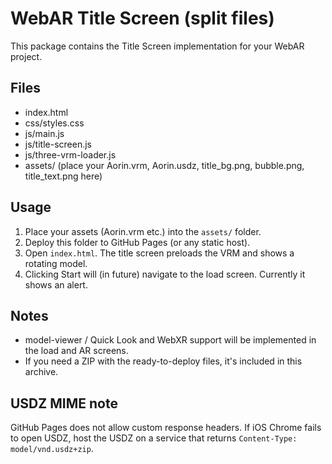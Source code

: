 # WebAR Title Screen (split files)
This package contains the Title Screen implementation for your WebAR project.

## Files
- index.html
- css/styles.css
- js/main.js
- js/title-screen.js
- js/three-vrm-loader.js
- assets/ (place your Aorin.vrm, Aorin.usdz, title_bg.png, bubble.png, title_text.png here)

## Usage
1. Place your assets (Aorin.vrm etc.) into the `assets/` folder.
2. Deploy this folder to GitHub Pages (or any static host).
3. Open `index.html`. The title screen preloads the VRM and shows a rotating model.
4. Clicking Start will (in future) navigate to the load screen. Currently it shows an alert.

## Notes
- model-viewer / Quick Look and WebXR support will be implemented in the load and AR screens.
- If you need a ZIP with the ready-to-deploy files, it's included in this archive.

## USDZ MIME note
GitHub Pages does not allow custom response headers. If iOS Chrome fails to open USDZ, host the USDZ on a service that returns `Content-Type: model/vnd.usdz+zip`.
